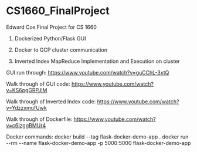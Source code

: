 # CS1660_FinalProject
Edward Cox Final Project for CS 1660

1. Dockerized Python/Flask GUI

2. Docker to GCP cluster communication

3. Inverted Index MapReduce Implementation and Execution on cluster


GUI run through: https://www.youtube.com/watch?v=guCChL-3xtQ

Walk through of GUI code: https://www.youtube.com/watch?v=KS6pgGRPJlM

Walk through of Inverted Index code: https://www.youtube.com/watch?v=YdzzxmufUwk

Walk through of Dockerfile: https://www.youtube.com/watch?v=c6IzggBMUr4
  
  Docker commands:
    docker build --tag flask-docker-demo-app .
    docker run --rm --name flask-docker-demo-app -p 5000:5000 flask-docker-demo-app
